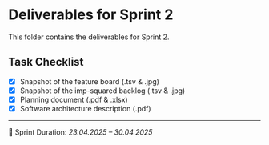 # Deliverables for Sprint 2

This folder contains the deliverables for Sprint 2.

## Task Checklist

-   [x] Snapshot of the feature board (.tsv & .jpg)
-   [x] Snapshot of the imp-squared backlog (.tsv & .jpg)
-   [x] Planning document (.pdf & .xlsx)
-   [x] Software architecture description (.pdf)

---

📅 Sprint Duration: _23.04.2025 – 30.04.2025_
